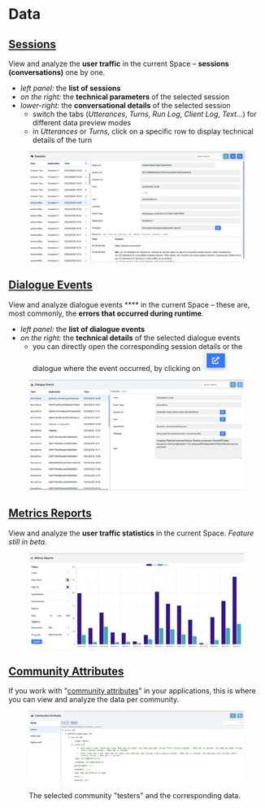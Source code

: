 # Data

## [Sessions](https://app.flowstorm.ai/#!/space/sessions)

View and analyze the **user traffic** in the current Space – **sessions (conversations)** one by one.

* _left panel:_ the **list of sessions**
* _on the right:_ the **technical parameters** of the selected session
* _lower-right:_ the **conversational details** of the selected session
  * switch the tabs (_Utterances_, _Turns_, _Run Log_, _Client Log_, _Text_...) for different data preview modes
  * in _Utterances_ or _Turns_, click on a specific row to display technical details of the turn

<figure><img src="../../.gitbook/assets/image (102).png" alt=""><figcaption></figcaption></figure>

## [Dialogue Events](https://app.flowstorm.ai/#!/space/events)

View and analyze dialogue events **** in the current Space – these are, most commonly, the **errors that occurred during runtime**.

* _left panel:_ the **list of dialogue events**
* _on the right:_ the **technical details** of the selected dialogue events
  * you can directly open the corresponding session details or the dialogue where the event occurred, by clicking on <img src="../../.gitbook/assets/Screenshot 2023-02-22 at 9.43.45.png" alt="" data-size="line">

<figure><img src="../../.gitbook/assets/image (105).png" alt=""><figcaption></figcaption></figure>

## [Metrics Reports](https://app.flowstorm.ai/#!/space/reports)

View and analyze the **user traffic statistics** in the current Space. _Feature still in beta._

<figure><img src="../../.gitbook/assets/image (110).png" alt=""><figcaption></figcaption></figure>

## [Community Attributes](https://app.flowstorm.ai/#!/space/communities)

If you work with "[community attributes](../../development/dialogue-model-coding/context-scopes/community.md)" in your applications, this is where you can view and analyze the data per community.

<figure><img src="../../.gitbook/assets/image (101).png" alt=""><figcaption><p>The selected community "testers" and the corresponding data.</p></figcaption></figure>
